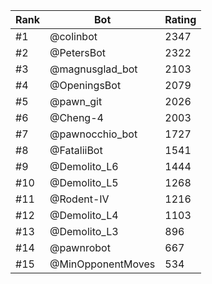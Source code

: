 Rank|Bot|Rating
---|---|---
#1|@colinbot|2347
#2|@PetersBot|2322
#3|@magnusglad_bot|2103
#4|@OpeningsBot|2079
#5|@pawn_git|2026
#6|@Cheng-4|2003
#7|@pawnocchio_bot|1727
#8|@FataliiBot|1541
#9|@Demolito_L6|1444
#10|@Demolito_L5|1268
#11|@Rodent-IV|1216
#12|@Demolito_L4|1103
#13|@Demolito_L3|896
#14|@pawnrobot|667
#15|@MinOpponentMoves|534
